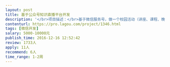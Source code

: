 ```yaml
---                
layout: post       
title: 基于公众号知识直播平台开发           
description: '</br>项目描述：</br>基于微信服务号，做一个校园活动（讲座、课程、晚会）的直播平台。其中推流端暂时由学校电视台负责提供，我们目前只需要做拉流和前端播放，以及用户的评论、点赞、收藏、转发等互动部分。</br></br>项目需求：</br>1）拉流和前端播放可以基于网易云直播或阿里云直播的成熟SDK来开发。网易云直播那边，他们提供的sdk非常丰富，demo源码都有，而且他们的技术提供7*24小时全程技术支持，按网易那边的说法，只要有过开发经验（不需要有直播开发经验），一般一周就可以调通；</br>2）对前端样式要求不是很高，但是对视频播放的延迟、卡顿、流畅度要求较高；对于评论回复、点赞的流畅度要求很高。</br></br>可参照产品：天眼通直播。</br></br>人员要求：</br>1）开发语言不限，最好是一位全栈工程师，同时完成前后端开发，毕竟需要和网易技术、校电视台沟通，人数太多不便于沟通。如果没有全栈，一位前端和一位后端也可以。</br>2）工程师必须在北京，当面沟通项目需求，并保证1-2周的全职开发时间。</br>'     
contenturl: https://pro.lagou.com/project/1346.html      
tags: [微信开发]            
salary: 5000-10000元          
publish_time: 2016-12-16 12:52:42         
review: 1733人                   
apply: 11人                   
recommend: 6人                   
time_range: 1-2周              
---                 
```


